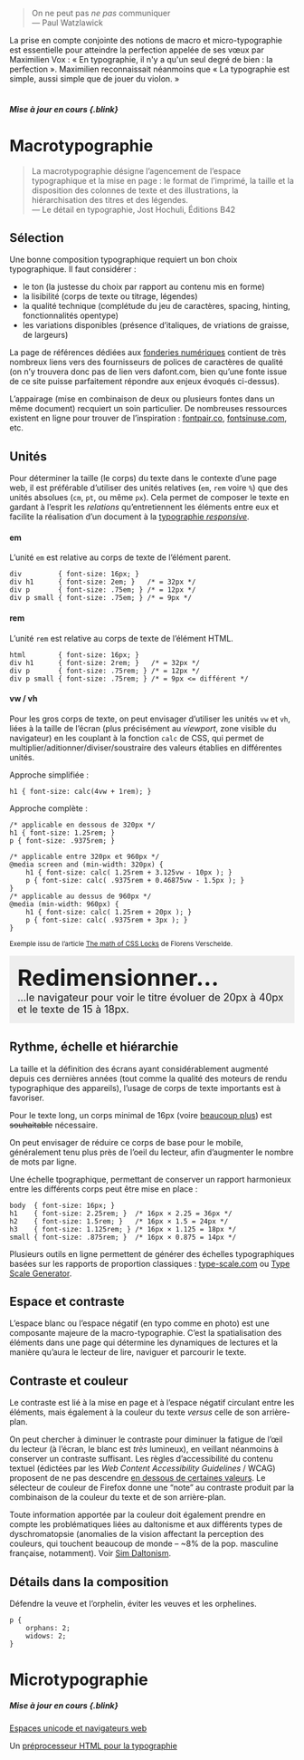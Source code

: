 > On ne peut pas *ne pas* communiquer    
— Paul Watzlawick

La prise en compte conjointe des notions de macro et micro-typographie est essentielle pour atteindre la perfection appelée de ses vœux par Maximilien Vox : « En typographie, il n'y a qu'un seul degré de bien : la perfection ». Maximilien reconnaissait néanmoins que « La typographie est simple, aussi simple que de jouer du violon. »
<br><br>


##### Mise à jour en cours {.blink}

# Macrotypographie


> La macrotypographie désigne l’agencement de l’espace typographique et la mise en page : le format de l’imprimé, la taille et la disposition des colonnes de texte et des illustrations, la hiérarchisation des titres et des légendes.  
— Le détail en typographie, Jost Hochuli, Éditions B42


## Sélection

Une bonne composition typographique requiert un bon choix typographique.
Il faut considérer :
* le ton (la justesse du choix par rapport au contenu mis en forme)
* la lisibilité (corps de texte ou titrage, légendes)
* la qualité technique (complétude du jeu de caractères, spacing, hinting, fonctionnalités opentype)
* les variations disponibles (présence d’italiques, de vriations de graisse, de largeurs)

La page de références dédiées aux [fonderies numériques](../../../references/typo/) contient de très nombreux liens vers des fournisseurs de polices de caractères de qualité (on n’y trouvera donc pas de lien vers dafont.com, bien qu’une fonte issue de ce site puisse parfaitement répondre aux enjeux évoqués ci-dessus).

L’appairage (mise en combinaison de deux ou plusieurs fontes dans un même document) recquiert un soin particulier. De nombreuses ressources existent en ligne pour trouver de l’inspiration : [fontpair.co](https://fontpair.co/), [fontsinuse.com](https://fontsinuse.com/), etc.

## Unités

Pour déterminer la taille (le corps) du texte dans le contexte d’une page web, il est préférable d’utiliser des unités relatives (`em`, `rem` voire `%`) que des unités absolues (`cm`, `pt`, ou même `px`). Cela permet de composer le texte en gardant à l’esprit les *relations* qu’entretiennent les éléments entre eux et facilite la réalisation d’un document à la [typographie *responsive*](../../rwd/#typography). 

#### em
L’unité `em` est relative au corps de texte de l’élément parent.

```
div         { font-size: 16px; }
div h1      { font-size: 2em; }   /* = 32px */ 
div p       { font-size: .75em; } /* = 12px */ 
div p small { font-size: .75em; } /* = 9px */ 
```

#### rem
L’unité `rem` est relative au corps de texte de l’élément HTML.

```
html        { font-size: 16px; }
div h1      { font-size: 2rem; }   /* = 32px */ 
div p       { font-size: .75rem; } /* = 12px */ 
div p small { font-size: .75rem; } /* = 9px <= différent */ 
```

#### vw / vh
Pour les gros corps de texte, on peut envisager d’utiliser les unités `vw` et `vh`, liées à la taille de l’écran (plus précisément au *viewport*, zone visible du navigateur) en les couplant à la fonction `calc` de CSS, qui permet de multiplier/aditionner/diviser/soustraire des valeurs établies en différentes unités.

Approche simplifiée :

```
h1 { font-size: calc(4vw + 1rem); }
```

Approche complète :


```
/* applicable en dessous de 320px */
h1 { font-size: 1.25rem; }
p { font-size: .9375rem; }

/* applicable entre 320px et 960px */
@media screen and (min-width: 320px) {
    h1 { font-size: calc( 1.25rem + 3.125vw - 10px ); }
    p { font-size: calc( .9375rem + 0.46875vw - 1.5px ); }
}
/* applicable au dessus de 960px */
@media (min-width: 960px) {
    h1 { font-size: calc( 1.25rem + 20px ); }
    p { font-size: calc( .9375rem + 3px ); }
}
```
<small>Exemple issu de l’article [The math of CSS Locks](https://fvsch.com/css-locks) de Florens Verschelde.</small>

<style>
    .relative{ background:#eee; padding: 1em}
    .relative h1 { font-size: 1.25rem; margin:0; padding:0}
    .relative p { font-size: .9375rem; margin: 0}
@media screen and (min-width: 320px) {
    .relative h1 {
        font-size: calc( 1.25rem + 3.125vw - 10px );
    }
    .relative p {
        font-size: calc( .9375rem + 0.46875vw - 1.5px );
    }
}
@media (min-width: 960px) {
    .relative h1 {
        font-size: calc( 1.25rem + 20px );
    }
    .relative p {
        font-size: calc( .9375rem + 3px );
    }
}
</style>
<div class="relative" resizable>
<h1>Redimensionner…</h1>
<p>…le navigateur pour voir le titre évoluer de 20px à 40px et le texte de 15 à 18px.</p>
</div>

## Rythme, échelle et hiérarchie

La taille et la définition des écrans ayant considérablement augmenté depuis ces dernières années (tout comme la qualité des moteurs de rendu typographique des appareils), l’usage de corps de texte importants est à favoriser. 

Pour le texte long, un corps minimal de 16px (voire [beaucoup plus](https://fvsch.com/body-copy-sizes)) est ~~souhaitable~~ nécessaire.

On peut envisager de réduire ce corps de base pour le mobile, généralement tenu plus près de l’oeil du lecteur, afin d’augmenter le nombre de mots par ligne.

Une échelle tpographique, permettant de conserver un rapport harmonieux entre les différents corps peut être mise en place :

```
body  { font-size: 16px; }
h1    { font-size: 2.25rem; }  /* 16px × 2.25 = 36px */ 
h2    { font-size: 1.5rem; }   /* 16px × 1.5 = 24px */ 
h3    { font-size: 1.125rem; } /* 16px × 1.125 = 18px */ 
small { font-size: .875rem; }  /* 16px × 0.875 = 14px */ 
```

Plusieurs outils en ligne permettent de générer des échelles typographiques basées sur les rapports de proportion classiques : [type-scale.com](https://type-scale.com/) ou [Type Scale Generator](https://baseline.is/tools/type-scale-generator/).


## Espace et contraste

L’espace blanc ou l’espace négatif (en typo comme en photo) est une composante majeure de la macro-typographie. C’est la spatialisation des éléments dans une page qui détermine les dynamiques de lectures et la manière qu’aura le lecteur de lire, naviguer et parcourir le texte.

## Contraste et couleur

Le contraste est lié à la mise en page et à l’espace négatif circulant entre les éléments, mais également à la couleur du texte *versus* celle de son arrière-plan.

On peut chercher à diminuer le contraste pour diminuer la fatigue de l’œil du lecteur (à l’écran, le blanc est *très* lumineux), en veillant néanmoins à conserver un contraste suffisant. Les règles d’accessibilité du contenu textuel (édictées par les *Web Content Accessibility Guidelines* / WCAG) proposent de ne pas descendre [en dessous de certaines valeurs](https://developer.mozilla.org/fr/docs/Web/Accessibility/Understanding_WCAG/Perceivable/Contraste_de_la_couleur). Le sélecteur de couleur de Firefox donne une “note” au contraste produit par la combinaison de la couleur du texte et de son arrière-plan.

Toute information apportée par la couleur doit également prendre en compte les problématiques liées au daltonisme et aux différents types de dyschromatopsie (anomalies de la vision affectant la perception des couleurs, qui touchent beaucoup de monde – ~8% de la pop. masculine française, notamment). Voir [Sim Daltonism](https://michelf.ca/projects/sim-daltonism/).

## Détails dans la composition

Défendre la veuve et l’orphelin, éviter les veuves et les orphelines.

```
p {
    orphans: 2;
    widows: 2;
}
```



# Microtypographie

##### Mise à jour en cours {.blink}

[Espaces unicode et navigateurs web](https://fvsch.com/espaces-unicode/)

Un [préprocesseur HTML pour la typographie](https://typeset.lllllllllllllllll.com/)